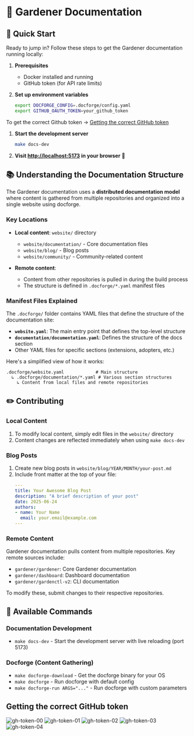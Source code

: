 # 🌱 Gardener Documentation

## 🚀 Quick Start

Ready to jump in? Follow these steps to get the Gardener documentation running locally:

1. **Prerequisites**
   - Docker installed and running
   - GitHub token (for API rate limits)

2. **Set up environment variables**
   ```bash
   export DOCFORGE_CONFIG=.docforge/config.yaml
   export GITHUB_OAUTH_TOKEN=your_github_token 
   ```

To get the correct Github token -> [Getting the correct GitHub token](#getting-the-correct-github-token)

1. **Start the development server**
   ```bash
   make docs-dev
   ```

2. **Visit [http://localhost:5173](http://localhost:5173) in your browser** 🎉

## 📚 Understanding the Documentation Structure

The Gardener documentation uses a **distributed documentation model** where content is gathered from multiple repositories and organized into a single website using docforge.

### Key Locations

- **Local content**: `website/` directory
  - `website/documentation/` - Core documentation files
  - `website/blog/` - Blog posts 
  - `website/community/` - Community-related content

- **Remote content**: 
  - Content from other repositories is pulled in during the build process
  - The structure is defined in `.docforge/*.yaml` manifest files

### Manifest Files Explained

The `.docforge/` folder contains YAML files that define the structure of the documentation site:

- **`website.yaml`**: The main entry point that defines the top-level structure
- **`documentation/documentation.yaml`**: Defines the structure of the docs section
- Other YAML files for specific sections (extensions, adopters, etc.)

Here's a simplified view of how it works:
```
.docforge/website.yaml            # Main structure
  ↳ .docforge/documentation/*.yaml # Various section structures
    ↳ Content from local files and remote repositories
```

## ✏️ Contributing

### Local Content

1. To modify local content, simply edit files in the `website/` directory
2. Content changes are reflected immediately when using `make docs-dev`

### Blog Posts

1. Create new blog posts in `website/blog/YEAR/MONTH/your-post.md`
2. Include front matter at the top of your file:
   ```yaml
   ---
   title: Your Awesome Blog Post
   description: "A brief description of your post"
   date: 2025-06-24
   authors:
   - name: Your Name
     email: your.email@example.com
   ---
   ```

### Remote Content 

Gardener documentation pulls content from multiple repositories. Key remote sources include:

- `gardener/gardener`: Core Gardener documentation
- `gardener/dashboard`: Dashboard documentation
- `gardener/gardenctl-v2`: CLI documentation

To modify these, submit changes to their respective repositories.

## 🔧 Available Commands

### Documentation Development

- `make docs-dev` - Start the development server with live reloading (port 5173)

### Docforge (Content Gathering)

- `make docforge-download` - Get the docforge binary for your OS
- `make docforge` - Run docforge with default config
- `make docforge-run ARGS="..."` - Run docforge with custom parameters


## Getting the correct GitHub token

![gh-token-00](assets/gh-token-00.png)
![gh-token-01](assets/gh-token-01.png)
![gh-token-02](assets/gh-token-02.png)
![gh-token-03](assets/gh-token-03.png)
![gh-token-04](assets/gh-token-04.png)
